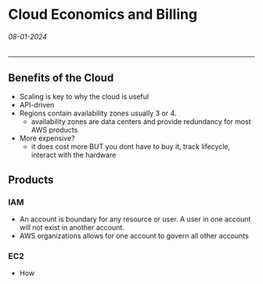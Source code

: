 # Cloud Economics and Billing
###### 08-01-2024
---
## Benefits of the Cloud
- Scaling is key to why the cloud is useful
- API-driven 
- Regions contain availability zones usually 3 or 4. 
	- availability zones are data centers and provide redundancy for most AWS products
- More expensive?
	- it does cost more BUT you dont have to buy it, track lifecycle, interact with the hardware
## Products
### IAM
- An account is boundary for any resource or user. A user in one account will not exist in another account.
- AWS organizations allows for one account to govern all other accounts

### EC2
- How 